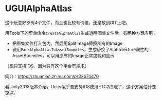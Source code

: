 # UGUIAlphaAtlas

这个玩意好歹有4个文件，而且也比较有价值，还是放到GIT上吧。

用Tools下的菜单命令`CreateAlphaAtlas`生成透明图集文件后，有两种方案应用：
- 把图集文件打入包内，然后用SplitImage替换所有的Image
- 调用`PackAlphaAltasToAssetBoundles`，生成替换了AlphaTexture属性的AssetBoundles，可以用原有的Image正常加载和显示

（现只支持IOS，因为只有这个平台有需求）

简介：<https://zhuanlan.zhihu.com/p/32674470>


看Unity2018版本介绍，Unity似乎要支持IOS使用ETC2纹理了，这个方案估计要凉凉。

